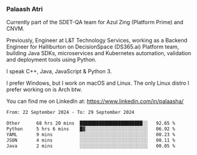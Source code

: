 ### Palaash Atri

Currently part of the SDET-QA team for Azul Zing (Platform Prime) and CNVM. 

Previously, Engineer at L&T Technology Services, working as a Backend Engineer for Halliburton on DecisionSpace (DS365.ai) Platform team, building Java SDKs, microservices and Kubernetes automation, validation and deployment tools using Python.

I speak C++, Java, JavaScript & Python 3.

I prefer Windows, but I work on macOS and Linux. The only Linux distro I prefer working on is Arch btw.

You can find me on LinkedIn at: https://www.linkedin.com/in/palaasha/

<!--START_SECTION:waka-->

```txt
From: 22 September 2024 - To: 29 September 2024

Other      68 hrs 20 mins  ███████████████████████░░   92.65 %
Python     5 hrs 6 mins    █▓░░░░░░░░░░░░░░░░░░░░░░░   06.92 %
YAML       9 mins          ░░░░░░░░░░░░░░░░░░░░░░░░░   00.23 %
JSON       4 mins          ░░░░░░░░░░░░░░░░░░░░░░░░░   00.11 %
Java       2 mins          ░░░░░░░░░░░░░░░░░░░░░░░░░   00.05 %
```

<!--END_SECTION:waka-->
